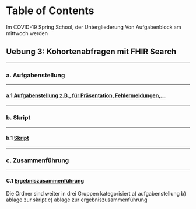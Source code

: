 # Table of Contents 
Im COVID-19 Spring School, der Untergliederung Von Aufgabenblock am mittwoch werden
##  Uebung 3: Kohortenabfragen mit FHIR Search
--- 
### a.             Aufgabenstellung 
--- 
#### a.1            [Aufgabenstellung z.B., für Präsentation, Fehlermeldungen,...](../uebung-3/u3_aufgabenstellung)
--- 
### b.             Skript 
--- 

#### b.1            [Skript](../uebung-3/u3_ablage_zur_skript/musterloesung) 

--- 
### c.            Zusammenführung
--- 

#### C.1            [Ergebniszusammenführung](../uebung-3/u3_ablage_ergebniszusammenführung)
 
Die Ordner sind weiter in drei Gruppen kategorisiert
a) aufgabenstellung
b) ablage zur skript
c) ablage zur ergebniszusammenführung
